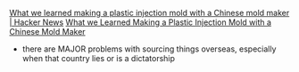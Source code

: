 
[What we learned making a plastic injection mold with a Chinese mold maker | Hacker News](https://news.ycombinator.com/item?id=37785513)
[What we Learned Making a Plastic Injection Mold with a Chinese Mold Maker](https://www.airgradient.com/blog/lessons-learned-plastic-injection-mold-making/)
- there are MAJOR problems with sourcing things overseas, especially when that country lies or is a dictatorship
